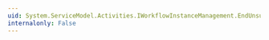 ```yaml
---
uid: System.ServiceModel.Activities.IWorkflowInstanceManagement.EndUnsuspend(System.IAsyncResult)
internalonly: False
---
```

